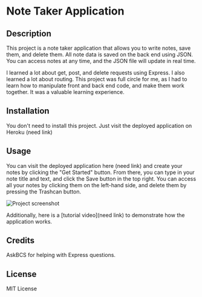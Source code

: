 # Note Taker Application

## Description

This project is a note taker application that allows you to write notes, save them, and delete them. All note data is saved on the back end using JSON. You can access notes at any time, and the JSON file will update in real time.

I learned a lot about get, post, and delete requests using Express. I also learned a lot about routing. This project was full circle for me, as I had to learn how to manipulate front and back end code, and make them work together. It was a valuable learning experience.

## Installation

You don't need to install this project. Just visit the deployed application on Heroku (need link)

## Usage

You can visit the deployed application here (need link) and create your notes by clicking the "Get Started" button. From there, you can type in your note title and text, and click the Save button in the top right. You can access all your notes by clicking them on the left-hand side, and delete them by pressing the Trashcan button. 

![Project screenshot](./assets/screenshot.png)

Additionally, here is a [tutorial video](need link) to demonstrate how the application works.

## Credits

AskBCS for helping with Express questions.

## License

MIT License
